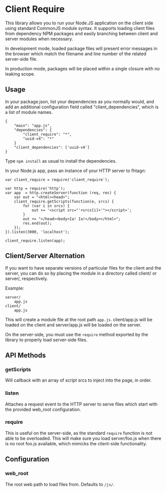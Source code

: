 # Client Require

This library allows you to run your Node.JS application on the client side using
standard CommonJS module syntax.  It supports loading client files from
dependency NPM packages and easily branching between client and server modules
when necessary.

In development mode, loaded package files will present error messages in the
browser which match the filename and line number of the related server-side
file.

In production mode, packages will be placed within a single closure with no
leaking scope.

## Usage

In your package.json, list your dependencies as you normally would, and add an
additional configuration field called "client_dependencies", which is a list of
module names.

	{
		"main": "app.js",
		"dependencies": {
			"client_require": "*",
			"uuid-v4": "*"
		}
		"client_dependencies": ['uuid-v4']
	}

Type `npm install` as usual to install the dependencies.

In your Node.js app, pass an instance of your HTTP server to fhtagn:

	var client_require = require('client_require');

	var http = require('http');
	var app  = http.createServer(function (req, res) {
		var out = "<html><head>";
		client_require.getScripts(function(e, srcs) {
			for (var i in srcs) {
				out += '<script src="'+srcs[i]+'"></script>';
			}
			out += "</head><body>Ia! Ia!</body></html>";
			res.end(out);
		});
	}).listen(3000, 'localhost');

	client_require.listen(app);

## Client/Server Alternation

If you want to have separate versions of particular files for the client and 
the server, you can do so by placing the module in a directory called client/
or server/, respectively.

Example:

	server/
		app.js
	client/
		app.js

This will create a module file at the root path `app.js`. client/app.js will
be loaded on the client and server/app.js will be loaded on the server.

On the server-side, you must use the `require` method exported by the library
to properly load server-side files.

## API Methods

### getScripts

Will callback with an array of script srcs to inject into the page, in order.

### listen

Attaches a request event to the HTTP server to serve files which start with the
provided web_root configuration.

### require

This is useful on the server-side, as the standard `require` function is not
able to be overloaded.  This will make sure you load server/foo.js when there
is no root foo.js available, which mimicks the client-side functionality.

## Configuration

### web_root

The root web path to load files from.  Defaults to `/js/`.